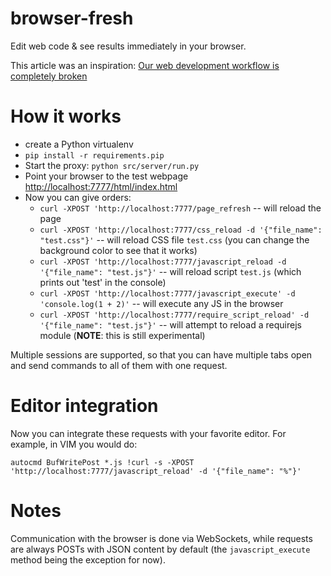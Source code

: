 browser-fresh
=============

Edit web code & see results immediately in your browser.

This article was an inspiration: [Our web development workflow is completely broken](http://blog.kenneth.io/blog/2013/05/21/our-web-development-workflow-is-completely-broken/)

How it works
============
* create a Python virtualenv
* `pip install -r requirements.pip`
* Start the proxy: `python src/server/run.py`
* Point your browser to the test webpage [http://localhost:7777/html/index.html](http://localhost:7777/html/index.html)
* Now you can give orders:
   * `curl -XPOST 'http://localhost:7777/page_refresh` -- will reload the page
   * `curl -XPOST 'http://localhost:7777/css_reload -d '{"file_name": "test.css"}'` -- will reload CSS file
      `test.css` (you can change the background color to see that it works)
   * `curl -XPOST 'http://localhost:7777/javascript_reload -d '{"file_name": "test.js"}'` -- will reload script
      `test.js` (which prints out 'test' in the console)
   * `curl -XPOST 'http://localhost:7777/javascript_execute' -d 'console.log(1 + 2)'` -- will execute any JS in the browser
   * `curl -XPOST 'http://localhost:7777/require_script_reload' -d '{"file_name": "test.js"}'` -- will attempt to reload
     a requirejs module (**NOTE**: this is still experimental)

Multiple sessions are supported, so that you can have multiple tabs open and send commands to all of them with one request.

Editor integration
==================
Now you can integrate these requests with your favorite editor. For example, in VIM you would do:
```vim
autocmd BufWritePost *.js !curl -s -XPOST 'http://localhost:7777/javascript_reload' -d '{"file_name": "%"}'
```

Notes
=====
Communication with the browser is done via WebSockets, while requests are always POSTs with JSON content by default
(the `javascript_execute` method being the exception for now).
